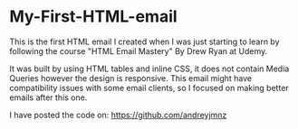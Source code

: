 # My-First-HTML-email

This is the first HTML email I created when I was just starting to learn by following the course "HTML Email Mastery" By Drew Ryan at Udemy.

It was built by using HTML tables and inline CSS, it does not contain Media Queries however the design is responsive. This email might have compatibility issues with some email clients, so I focused on making better emails after this one.
 
I have posted the code on: https://github.com/andreyjmnz

